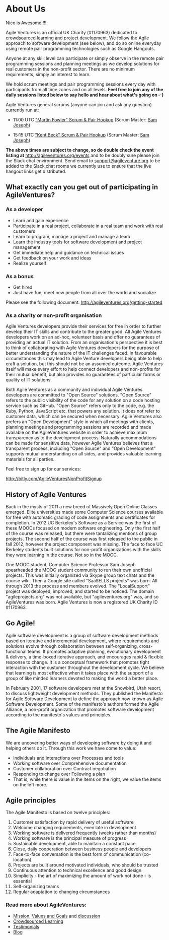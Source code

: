 # About Us

Nico is Awesome!!!!

Agile Ventures is an official UK Charity (#1170963) dedicated to crowdsourced learning and project development. We follow the Agile approach to software development (see below), and do so online everyday using remote pair programming technologies such as Google Hangouts. 

Anyone at any skill level can participate or simply observe in the remote pair programming sessions and planning meetings as we develop solutions for real customers in the non-profit sector. There are no minimum requirements, simply an interest to learn.

We hold scrum meetings and pair programming sessions every day with participants from all time zones and on all levels. **Feel free to join any of the daily sessions listed below to say hello and hear about what's going on :-)**

Agile Ventures general scrums (anyone can join and ask any question) currently run at:

- 11:00 UTC ["Martin Fowler" Scrum & Pair Hookup](http://www.agileventures.org/events/martin-fowler-scrum-and-pair-hookup) (Scrum Master: [Sam Joseph](http://agileventures.org/users/sam-joseph))

- 15:15 UTC ["Kent Beck" Scrum & Pair Hookup](http://www.agileventures.org/events/kent-beck-scrum-and-pair-hookup) (Scrum Master: [Sam Joseph](http://agileventures.org/users/sam-joseph))

**The above times are subject to change, so do double check the event listing at** http://agileventures.org/events and to be doubly sure please join the Slack chat environment. Send email to support@agileventure.org to be added to the Slack chat rooms we currently use to ensure that the live hangout links get distributed.


## What exactly can you get out of participating in AgileVentures?

### As a developer

- Learn and gain experience
- Participate in a real project, collaborate in a real team and work with real customers
- Learn to program, manage a project and manage a team
- Learn the industry tools for software development and project management
- Get immediate help and guidance on technical issues
- Get feedback on your work and ideas
- Realize yourself

### As a bonus

- Get hired
- Just have fun, meet new people from all over the world and socialize

Please see the following document: http://agileventures.org/getting-started

### As a charity or non-profit organisation

Agile Ventures developers provide their services for free in order to further develop their IT skills and contribute to the greater good.   All Agile Ventures developers work on an ad-hoc, volunteer basis and offer no guarantees of providing an actual IT solution.  From an organisation's perspective it is best to think of collaborating with Agile Ventures developers for the purpose of better understanding the nature of the IT challenges faced.  In favourable circumstances this may lead to Agile Venture developers being able to help craft a solution, but this should not be an assumed outcome.  Agile Ventures itself will make every effort to help connect developers and non-profits for their mutual benefit, but also provides no guarantees of particular forms or quality of IT solutions.

Both Agile Ventures as a community and individual Agile Ventures developers are committed to "Open Source" solutions.  "Open Source" refers to the public visibility of the code for any solution on a code hosting service such as GitHub.  "Open Source" refers only to the code, e.g. the Ruby, Python, JavaScript etc. that powers any solution.  It does not refer to customer data, which can be secured when necessary.  Agile Ventures also prefers an "Open Development" style in which all meetings with clients, planning meetings and programming sessions are recorded and made available on the AgileVentures website in order to achieve maximum transparency as to the development process.  Naturally accommodations can be made for sensitive data, however Agile Ventures believes that a transparent process, including "Open Source" and "Open Development" supports mutual understanding on all sides, and provides valuable learning materials for all parties.  

Feel free to sign up for our services:

http://bitly.com/AgileVenturesNonProfitSignup

## History of Agile Ventures

Back in the mysts of 2011 a new breed of Massively Open Online Classes emerged. Elite universities made some Computer Science courses available for free with automatic grading of code assignments and certificates for completion. In 2012 UC Berkeley's Software as a Service was the first of these MOOCs focused on modern software engineering. Only the first half of the course was released, but there were tantalizing mentions of group projects. The second half of the course was first released to the public in fall 2012, however the project component was missing. The face to face UC Berkeley students built solutions for non-profit organizations with the skills they were learning in the course. Not so in the MOOC.

One MOOC student, Computer Science Professor Sam Joseph spearheaded the MOOC student community to run their own unofficial projects. This was initially organized via Skype group text chats and the course wiki. Then a Google site called "SaaSELLS projects" was born. All through 2013 the process and members evolved. The "LocalSupport" project was deployed, improved, and started to be noticed. The domain "agileprojects.org" was not available, but "agileventures.org" was, and so AgileVentures was born.  Agile Ventures is now a registered UK Charity ID #1170963.

## Go Agile!

Agile software development is a group of software development methods based on iterative and incremental development, where requirements and solutions evolve through collaboration between self-organizing, cross-functional teams. It promotes adaptive planning, evolutionary development & delivery, a time-boxed iterative approach, and encourages rapid & flexible response to change. It is a conceptual framework that promotes tight interaction with the customer throughout the development cycle. We believe that learning is most effective when it takes place with the support of a group of like minded learners devoted to making the world a better place.

In February 2001, 17 software developers met at the Snowbird, Utah resort, to discuss lightweight development methods. They published the Manifesto for Agile Software Development to define the approach now known as Agile Software Development. Some of the manifesto's authors formed the Agile Alliance, a non-profit organization that promotes software development according to the manifesto's values and principles.

## The Agile Manifesto

We are uncovering better ways of developing software by doing it and helping others do it.  Through this work we have come to value:

- Individuals and interactions over Processes and tools
- Working software over Comprehensive documentation
- Customer collaboration over Contract negotiation
- Responding to change over Following a plan
- That is, while there is value in the items on the right, we value the items on the left more.

## Agile principles

The Agile Manifesto is based on twelve principles:

1. Customer satisfaction by rapid delivery of useful software
2. Welcome changing requirements, even late in development
3. Working software is delivered frequently (weeks rather than months)
4. Working software is the principal measure of progress
5. Sustainable development, able to maintain a constant pace
6. Close, daily cooperation between business people and developers
7. Face-to-face conversation is the best form of communication (co-location)
8. Projects are built around motivated individuals, who should be trusted
9. Continuous attention to technical excellence and good design
10. Simplicity - the art of maximizing the amount of work not done - is essential
11. Self-organizing teams
12. Regular adaptation to changing circumstances

### Read more about AgileVentures:

- [Mission, Values and Goals](http://agileventures.org/projects/agileventures-community/documents/mission-statement) and [discussion](https://agileventures.slack.com/messages)
- [Crowdsourced Learning](http://agileventures.org/articles/crowdsourced-learning)
- [Testimonials](http://agileventures.org/articles/testimonials)
- [Blog](http://nonprofits.agileventures.org/blog/)
